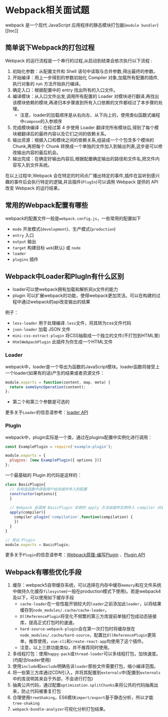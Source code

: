# Webpack相关面试题
webpack 是一个现代 JavaScript 应用程序的静态模块打包器(`module bundler`)
[[toc]]

## 简单说下Webpack的打包过程
Webpack 的运行流程是一个串行的过程,从启动到结束会依次执行以下流程 :

1. 初始化参数：从配置文件和 Shell 语句中读取与合并参数,得出最终的参数。
2. 开始编译：用上一步得到的参数初始化 Compiler 对象,加载所有配置的插件,执行对象的 run 方法开始执行编译。
3. 确定入口：根据配置中的 entry 找出所有的入口文件。
4. 编译模块：从入口文件出发,调用所有配置的 Loader 对模块进行翻译,再找出该模块依赖的模块,再递归本步骤直到所有入口依赖的文件都经过了本步骤的处理。
   - 注意，loader的加载顺序是从右向左、从下向上的，使用类似函数式编程中`compose`的入参顺序
5. 完成模块编译：在经过第 4 步使用 Loader 翻译完所有模块后,得到了每个模块被翻译后的最终内容以及它们之间的依赖关系。
6. 输出资源：根据入口和模块之间的依赖关系,组装成一个个包含多个模块的 Chunk,再把每个 Chunk 转换成一个单独的文件加入到输出列表,这步是可以修改输出内容的最后机会。
7. 输出完成：在确定好输出内容后,根据配置确定输出的路径和文件名,把文件内容写入到文件系统。

在以上过程中,Webpack 会在特定的时间点广播出特定的事件,插件在监听到感兴趣的事件后会执行特定的逻辑,并且插件(`PlugIn`)可以调用 Webpack 提供的 API 改变 Webpack 的运行结果。

## 常用的Webpack配置有哪些
webpack的配置文件一般是`webpack.config.js`，一些常用的配置如下
- `mode` 开发模式(`development`)、生产模式(`production`)
- `entry` 入口
- `output` 输出
- `target` 构建目标 `web`(默认) 或 `node`
- `loader`
- `plugins` 插件
## Webpack中Loader和PlugIn有什么区别
- loader可以使webpack拥有加载和解析非js文件的能力
- plugin 可以扩展webpack的功能，使得webpack更加灵活。可以在构建的过程中通过webpack的api改变输出的结果

例子：
- `less-loader` 用于处理编译`.less`文件，将其转为css文件代码
- `json-loader` 加载 JSON 文件
- `mini-css-extract-plugin` 将CSS抽取成一个独立的文件(不打包到HTML里)
- `HtmlWebpackPlugin` 此插件为你生成一个HTML文件

### Loader
webpack中，loader是一个导出为函数的JavaScript模块。loader函数将接受上一个loader(如果有的话)产生的结果或者资源文件：
```javascript
module.exports = function(content, map, meta) {
  return someSyncOperation(content);
};
```
- 第二个和第三个参数是可选的

更多关于`Loader`的信息请参考：[loader API](https://www.webpackjs.com/api/loaders/)

### PlugIn
webpack中，plugin实际是一个类，通过在plugins配置中实例化进行调用：
```javascript
const ExamplePlugin = require('example-plugin');

module.exports = {
  plugins: [new ExamplePlugin({ options })]
};
```
一个最基础的 Plugin 的代码是这样的：
```javascript
class BasicPlugin{
  // 在构造函数中获取用户给该插件传入的配置
  constructor(options){
  }
  
  // Webpack 会调用 BasicPlugin 实例的 apply 方法给插件实例传入 compiler 对象
  apply(compiler){
    compiler.plugin('compilation',function(compilation) {
    })
  }
}

// 导出 Plugin
module.exports = BasicPlugin;
```
更多关于`Plugin`的信息请参考：[Webpack原理-编写Plugin](https://segmentfault.com/a/1190000012840742) 、[Plugin API](https://www.webpackjs.com/api/plugins/)

## Webpack有哪些优化手段
1. 缓存：webpack5自带缓存系统，可以选择在内存中缓存`memory`和在文件系统中做持久化缓存`filesystem`(一般在production模式下使用)。若是webpack4及以下，可以使用如下缓存手段
    - `cache-loader`在一些性能开销较大的`loader`之前添加此`loader`，以将结果缓存到`node_modules/.cache/cache-loader`。
    - `DllReferencePlugin`将变化不频繁的第三方库提前单独打包成动态链接库，提高正式打包时的速速。
    - `hard-source-webpack-plugin`会在第一次打包时将缓存放在`node_modules/.cache/hard-source`，配置比`DllReferencePlugin`更简单，推荐使用，`vue-cli`和`create-react-app`均使用了这个插件。
    - 注意，以上三款功能类似，并不推荐同时使用。
2. 多线程打包：使用`happy-pack`或`thread-loader`可以多线程打包，加快速度。(均配合loader使用)
3. 使用`include`和`exclude`明确告诉`loader`那些文件需要打包，缩小编译范围。
5. 将一些第三方库通过CDN引入，并将其配置到`externals`中(配置到`externals`中的库说明其来自于外部，不会进行打包)
6. 抽离公共代码，通过配置`optimization.splitChunks`来将公共的代码抽离出来，防止代码被重复打包
7. 合理使用`treeShaking`，ES6模块`import/export`基于静态分析，所以才能`tree-shaking`
8. `webpack-bundle-analyzer`可视化分析打包结果。
